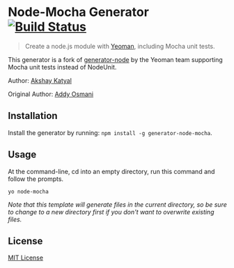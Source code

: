 # Node-Mocha Generator [![Build Status](https://secure.travis-ci.org/MrDHat/generator-node-mocha.png?branch=master)](https://travis-ci.org/MrDHat/generator-node-mocha)

> Create a node.js module with [Yeoman](http://yeoman.io/), including Mocha unit tests.

This generator is a fork of [generator-node](https://github.com/yeoman/generator-node) by the Yeoman team supporting Mocha unit tests instead of NodeUnit.

Author: [Akshay Katyal](https://github.com/MrDHat)

Original Author: [Addy Osmani](https://github.com/addyosmani)

## Installation

Install the generator by running: `npm install -g generator-node-mocha`.


## Usage

At the command-line, cd into an empty directory, run this command and follow the prompts.

```
yo node-mocha
```

_Note that this template will generate files in the current directory, so be sure to change to a new directory first if you don't want to overwrite existing files._


## License

[MIT License](http://en.wikipedia.org/wiki/MIT_License)
